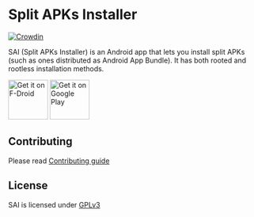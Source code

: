 # Split APKs Installer
[![Crowdin](https://badges.crowdin.net/e/41f9a3ccbf8465a9e00d072a3d94c8ff/localized.svg)](https://polychromaticfox.crowdin.com/split-apks-installer)

SAI (Split APKs Installer) is an Android app that lets you install split APKs (such as ones distributed as Android App Bundle). It has both rooted and rootless installation methods.

[<img src="https://fdroid.gitlab.io/artwork/badge/get-it-on.png"
     alt="Get it on F-Droid"
     height="80">](https://f-droid.org/packages/com.aefyr.sai.fdroid/)
[<img src="https://play.google.com/intl/en_us/badges/images/generic/en-play-badge.png"
     alt="Get it on Google Play"
     height="80">](https://play.google.com/store/apps/details?id=com.aefyr.sai)

## Contributing
Please read [Contributing guide](/CONTRIBUTING.md)

## License
SAI is licensed under [GPLv3](/LICENSE)
